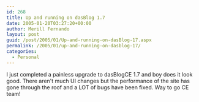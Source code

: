 ```yaml
---
id: 268
title: Up and running on dasBlog 1.7
date: 2005-01-20T03:27:20+00:00
author: Merill Fernando
layout: post
guid: /post/2005/01/Up-and-running-on-dasBlog-17.aspx
permalink: /2005/01/up-and-running-on-dasblog-17/
categories:
  - Personal
---
```

<P>I just completed a painless upgrade to dasBlogCE 1.7 and boy does it look good. There aren't much UI changes but the performance of the site has gone through the roof and a LOT of bugs have been fixed. Way to go CE team!</P>